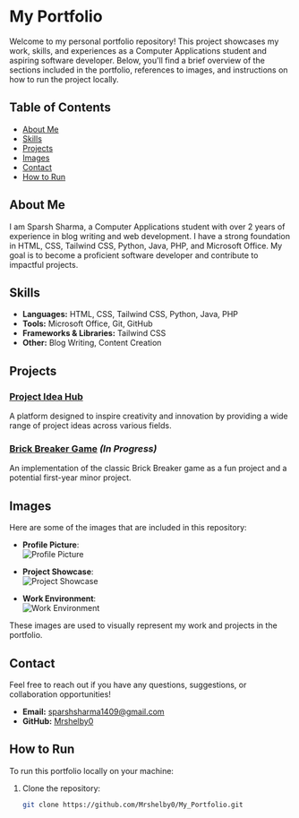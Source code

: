 # My Portfolio

Welcome to my personal portfolio repository! This project showcases my work, skills, and experiences as a Computer Applications student and aspiring software developer. Below, you'll find a brief overview of the sections included in the portfolio, references to images, and instructions on how to run the project locally.

## Table of Contents

- [About Me](#about-me)
- [Skills](#skills)
- [Projects](#projects)
- [Images](#images)
- [Contact](#contact)
- [How to Run](#how-to-run)

## About Me

I am Sparsh Sharma, a Computer Applications student with over 2 years of experience in blog writing and web development. I have a strong foundation in HTML, CSS, Tailwind CSS, Python, Java, PHP, and Microsoft Office. My goal is to become a proficient software developer and contribute to impactful projects.

## Skills

- **Languages:** HTML, CSS, Tailwind CSS, Python, Java, PHP
- **Tools:** Microsoft Office, Git, GitHub
- **Frameworks & Libraries:** Tailwind CSS
- **Other:** Blog Writing, Content Creation

## Projects

### [Project Idea Hub](https://github.com/Mrshelby0/Project-Idea-Hub)
A platform designed to inspire creativity and innovation by providing a wide range of project ideas across various fields.

### [Brick Breaker Game](https://github.com/Mrshelby0/Brick-Breaker-Game) *(In Progress)*
An implementation of the classic Brick Breaker game as a fun project and a potential first-year minor project.

## Images

Here are some of the images that are included in this repository:

- **Profile Picture**:  
  ![Profile Picture](Pictures/profile.jpg)

- **Project Showcase**:  
  ![Project Showcase](Pictures/project-showcase.jpg)

- **Work Environment**:  
  ![Work Environment](Pictures/work-environment.jpg)

These images are used to visually represent my work and projects in the portfolio.

## Contact

Feel free to reach out if you have any questions, suggestions, or collaboration opportunities!

- **Email:** [sparshsharma1409@gmail.com](mailto:sparshsharma1409@gmail.com)
- **GitHub:** [Mrshelby0](https://github.com/Mrshelby0)

## How to Run

To run this portfolio locally on your machine:

1. Clone the repository:
   ```bash
   git clone https://github.com/Mrshelby0/My_Portfolio.git
